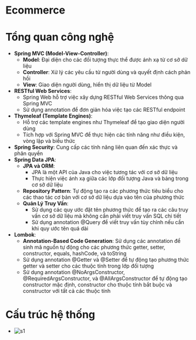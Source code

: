 # Ecommerce
# Tổng quan công nghệ
- **Spring MVC (Model-View-Controller)**:
    - **Model**: Đại diện cho các đối tượng thực thể được ánh xạ từ cơ sở dữ liệu
    - **Controller**: Xử lý các yêu cầu từ người dùng và quyết định cách phản hồi
    - **View**: Giao diện người dùng, hiển thị dữ liệu từ Model
- **RESTful Web Services**:
    - Spring Web hỗ trợ việc xây dựng RESTful Web Services thông qua Spring MVC
    - Sử dụng annotation để đơn giản hóa việc tạo các RESTful endpoint
- **Thymeleaf (Template Engines)**:
    - Hỗ trợ các template engines như Thymeleaf để tạo giao diện người dùng
    - Tích hợp với Spring MVC để thực hiện các tính năng như điều kiện, vòng lặp và biểu thức
- **Spring Security**: Cung cấp các tính năng liên quan đến xác thực và phân quyền
- **Spring Data JPA**:
    - **JPA và ORM**:
        - JPA là một API của Java cho việc tương tác với cơ sở dữ liệu
        - Thực hiện việc ánh xạ giữa các lớp đối tượng Java và bảng trong cơ sở dữ liệu
    - **Repository Pattern**: Tự động tạo ra các phương thức tiêu biểu cho các thao tác cơ bản với cơ sở dữ liệu dựa vào tên của phương thức
    - **Quản Lý Truy Vấn**:
        - Sử dụng các quy ước đặt tên phương thức để tạo ra các câu truy vấn cơ sở dữ liệu mà không cần phải viết truy vấn SQL chi tiết
        - Sử dụng annotation @Query để viết truy vấn tùy chỉnh nếu cần khi quy ước tên quá dài
- **Lombok**:
    - **Annotation-Based Code Generation**: Sử dụng các annotation để sinh mã nguồn tự động cho các phương thức getter, setter, constructor, equals, hashCode, và toString
    - Sử dụng annotation @Getter và @Setter để tự động tạo phương thức getter và setter cho các thuộc tính trong lớp đối tượng
    - Sử dụng annotation @NoArgsConstructor, @RequiredArgsConstructor, và @AllArgsConstructor để tự động tạo constructor mặc định, constructor cho thuộc tính bắt buộc và constructor với tất cả các thuộc tính

# Cấu trúc hệ thống

- ![s1]()